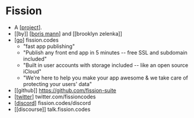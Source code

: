 # Fission

- A [[project]].
- [[by]] [[boris mann]] and [[brooklyn zelenka]]
- [[go]] fission.codes
  - "fast app publishing"
  - "Publish any front end app in 5 minutes -- free SSL and subdomain included"
  - "Built in user accounts with storage included -- like an open source iCloud"
  - "We're here to help you make your app awesome & we take care of protecting your users' data"
- [[github]] https://github.com/fission-suite
- [[twitter]] twitter.com/fissioncodes
- [[discord]] fission.codes/discord
- [[discourse]] talk.fission.codes


[//begin]: # "Autogenerated link references for markdown compatibility"
[project]: project "Project"
[boris mann]: boris-mann "Boris Mann"
[go]: go "Go"
[twitter]: twitter "Twitter"
[discord]: discord "Discord"
[//end]: # "Autogenerated link references"